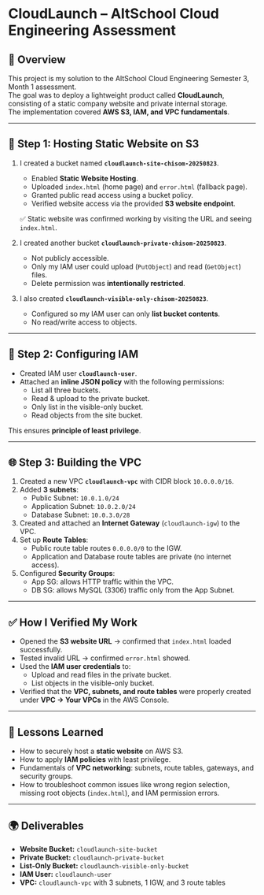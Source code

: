 # CloudLaunch – AltSchool Cloud Engineering Assessment

## 📌 Overview
This project is my solution to the AltSchool Cloud Engineering Semester 3, Month 1 assessment.  
The goal was to deploy a lightweight product called **CloudLaunch**, consisting of a static company website and private internal storage.  
The implementation covered **AWS S3, IAM, and VPC fundamentals**.

---

## 🚀 Step 1: Hosting Static Website on S3
1. I created a bucket named **`cloudlaunch-site-chisom-20250823`**.
   - Enabled **Static Website Hosting**.
   - Uploaded `index.html` (home page) and `error.html` (fallback page).
   - Granted public read access using a bucket policy.
   - Verified website access via the provided **S3 website endpoint**.

   ✅ Static website was confirmed working by visiting the URL and seeing `index.html`.

2. I created another bucket **`cloudlaunch-private-chisom-20250823`**.
   - Not publicly accessible.
   - Only my IAM user could upload (`PutObject`) and read (`GetObject`) files.
   - Delete permission was **intentionally restricted**.

3. I also created **`cloudlaunch-visible-only-chisom-20250823`**.
   - Configured so my IAM user can only **list bucket contents**.
   - No read/write access to objects.

---

## 🔑 Step 2: Configuring IAM
- Created IAM user **`cloudlaunch-user`**.
- Attached an **inline JSON policy** with the following permissions:
  - List all three buckets.
  - Read & upload to the private bucket.
  - Only list in the visible-only bucket.
  - Read objects from the site bucket.

This ensures **principle of least privilege**.

---

## 🌐 Step 3: Building the VPC
1. Created a new VPC **`cloudlaunch-vpc`** with CIDR block `10.0.0.0/16`.
2. Added **3 subnets**:
   - Public Subnet: `10.0.1.0/24`
   - Application Subnet: `10.0.2.0/24`
   - Database Subnet: `10.0.3.0/28`
3. Created and attached an **Internet Gateway** (`cloudlaunch-igw`) to the VPC.
4. Set up **Route Tables**:
   - Public route table routes `0.0.0.0/0` to the IGW.
   - Application and Database route tables are private (no internet access).
5. Configured **Security Groups**:
   - App SG: allows HTTP traffic within the VPC.
   - DB SG: allows MySQL (3306) traffic only from the App Subnet.

---

## ✅ How I Verified My Work
- Opened the **S3 website URL** → confirmed that `index.html` loaded successfully.
- Tested invalid URL → confirmed `error.html` showed.
- Used the **IAM user credentials** to:
  - Upload and read files in the private bucket.
  - List objects in the visible-only bucket.
- Verified that the **VPC, subnets, and route tables** were properly created under **VPC → Your VPCs** in the AWS Console.

---

## 📖 Lessons Learned
- How to securely host a **static website** on AWS S3.
- How to apply **IAM policies** with least privilege.
- Fundamentals of **VPC networking**: subnets, route tables, gateways, and security groups.
- How to troubleshoot common issues like wrong region selection, missing root objects (`index.html`), and IAM permission errors.

---

## 🌍 Deliverables
- **Website Bucket:** `cloudlaunch-site-bucket`
- **Private Bucket:** `cloudlaunch-private-bucket`
- **List-Only Bucket:** `cloudlaunch-visible-only-bucket`
- **IAM User:** `cloudlaunch-user`
- **VPC:** `cloudlaunch-vpc` with 3 subnets, 1 IGW, and 3 route tables
